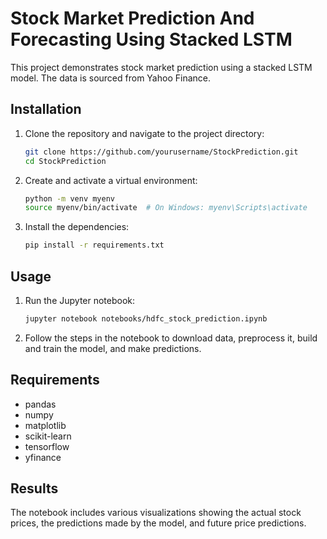 # Stock Market Prediction And Forecasting Using Stacked LSTM

This project demonstrates stock market prediction using a stacked LSTM model. The data is sourced from Yahoo Finance.

## Installation

1. Clone the repository and navigate to the project directory:
    ```sh
    git clone https://github.com/yourusername/StockPrediction.git
    cd StockPrediction
    ```

2. Create and activate a virtual environment:
    ```sh
    python -m venv myenv
    source myenv/bin/activate  # On Windows: myenv\Scripts\activate
    ```

3. Install the dependencies:
    ```sh
    pip install -r requirements.txt
    ```

## Usage

1. Run the Jupyter notebook:
    ```sh
    jupyter notebook notebooks/hdfc_stock_prediction.ipynb
    ```

2. Follow the steps in the notebook to download data, preprocess it, build and train the model, and make predictions.

## Requirements

- pandas
- numpy
- matplotlib
- scikit-learn
- tensorflow
- yfinance

## Results

The notebook includes various visualizations showing the actual stock prices, the predictions made by the model, and future price predictions.